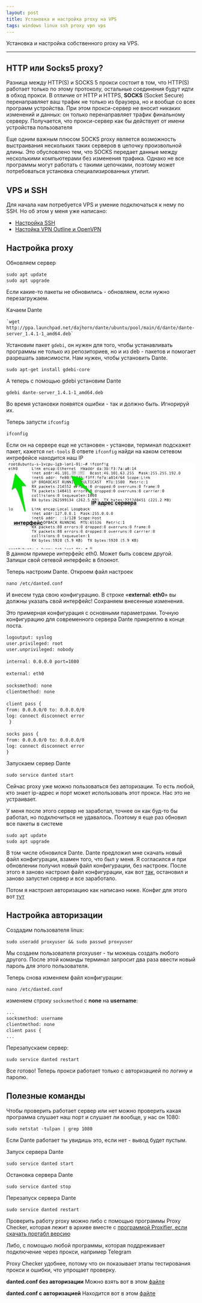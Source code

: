 ```yaml
---
layout: post
title: Установка и настройка proxy на VPS
tags: windows linux ssh proxy vpn vps
---
```

Установка и настройка собственного proxy на VPS.

---

## HTTP или Socks5 proxy?
Разница между HTTP(S) и SOCKS  5 прокси состоит в том, что HTTP(S) работает только по этому протоколу, остальные соединения будут идти в обход прокси. В отличие от HTTP и HTTPS, **SOCKS** (Socket Secure) перенаправляет ваш трафик не только из браузера, но и вообще со всех программ устройства. При этом прокси-сервер не вносит никаких изменений и данных: он только перенаправляет трафик финальному серверу. Получается, что прокси-сервер как бы действует от имени устройства пользователя

Еще одним важным плюсом SOCKS proxy является возможность выстраивания нескольких таких серверов в цепочку произвольной длины. Это обусловлено тем, что SOCKS передает данные между несколькими компьютерами без изменения трафика. Однако не все программы могут работать с такими цепочками, поэтому может потребоваться установка специализированных утилит.

## VPS и SSH
Для начала нам потребуется VPS  и умение подключаться к нему по SSH. Но об этом у меня уже написано:
- [Настройка SSH](/_posts/2023-03-14-install-and-configure-ssh.md)
- [Настойка VPN Outline и OpenVPN](/_posts/2023-03-14-install-and-configure-vpn.md)

## Настройка proxy
Обновляем сервер
```
sudo apt update
sudo apt upgrade
```
Если какие-то пакеты не обновились - обновляем, если нужно перезагружаем.

Качаем Dante
```
`wget http://ppa.launchpad.net/dajhorn/dante/ubuntu/pool/main/d/dante/dante-server_1.4.1-1_amd64.deb`
```

Установим пакет `gdebi`, он нужен для того, чтобы устанавливать программы не только из репозиториев, но и из deb - пакетов и помогает разрешать зависимости. Нам нужен, чтобы установить Dante.
```
sudo apt-get install gdebi-core
```
А теперь с помощью gdebi установим Dante
```
gdebi dante-server_1.4.1-1_amd64.deb
```
Во время установки появятся ошибки - так и должно быть. Игнорируй их.

Теперь запусти `ifconfig`
```
ifconfig
```
Если он на сервере еще не установен - установи, терминал подскажет пакет, кажется `net-tools`
В ответе `ifconfig` найди на каком сетевом интрефейсе находится наш IP
![Установка и настройка собственного proxy на VPS](/assets/proxy/Pastedimage20230303020830.jpg)
В данном примере интерфейс eth0. Может быть совсем другой. Запиши свой сетевой интерфейс в блокнот.

Теперь настроим Dante. Откроем файл настроек
```
nano /etc/danted.conf
```

И внесем туда свою конфигурацию. В строке «**external: eth0**» вы должны указать свой интерфейс! Сохраняем внесенные изменения.

Это примерная конфигурация с основными параметрами. Точную конфигурацию для современного сервера Dante прикреплю в конце поста.
```
logoutput: syslog
user.privileged: root
user.unprivileged: nobody  

internal: 0.0.0.0 port=1080  

external: eth0  

socksmethod: none 
clientmethod: none  

client pass {
from: 0.0.0.0/0 to: 0.0.0.0/0
log: connect disconnect error
 }  

socks pass {
from: 0.0.0.0/0 to: 0.0.0.0/0         
log: connect disconnect error
}
```

Запускаем сервер Dante
```
sudo service danted start
```
Сейчас proxy уже можно пользоваться без авторизации. То есть любой, кто знает ip-адрес и порт может использовать этот прокси.  Нас это не устраивает. 


У меня после этого сервер не заработал, точнее он как буд-то бы работал, но подключиться не удавалось.
Поэтому я еще раз обновил все пакеты в системе
```
sudo apt update
sudo apt upgrade
```
В том числе обновился Dante. Dante предложил мне скачать новый файл конфигурации, взамен того, что был у меня. Я согласился и при обновлении получил новый файл конфигурации, без настроек.  После этого я заново настроил файл конфигурации, как вот [так](/assets/proxy/dante-without-autorization.txt), остановил и заново запустил сервер и все заработало. 

Потом я настроил авторизацию как написано ниже. Конфиг для этого вот [тут](/assets/proxy/dante-with-autorization.txt)

## Настройка авторизации
Создадим пользователя linux:
```
sudo useradd proxyuser && sudo passwd proxyuser
```
Мы создаем пользователя proxyuser - ты можешь создать любого другого. После этой команды терминал запросит два раза ввести новый пароль для этого пользователя.

Теперь снова изменяем файл конфигурации:
```
nano /etc/danted.conf
```
изменяем строку `socksmethod` с **none** на **username**:
```
...
socksmethod: username 
clientmethod: none 
client pass { 
...
```

Перезапускаем сервер:
```
sudo service danted restart
```

Все готово! Теперь прокси работает только с авторизацией по логину и паролю.

## Полезные команды
Чтобы проверить работает сервер или нет можно проверить какая программа слушает наш порт и слушает ли вообще, у нас он 1080:
```
sudo netstat -tulpan | grep 1080
```
Если Dante работает ты увидишь это, если нет - вывод будет пустым.

Запуск сервера Dante
```
sudo service danted start
```
Остановка сервера Dante
```
sudo service danted stop
```
Перезапуск сервера Dante
```
sudo service danted restart
```

Проверить работу proxy можно либо с помощью программы Proxy Checker, которая лежит в архиве вместе с  [программой Proxifier, если скачать портабл версию](https://www.proxifier.com/download/ProxifierPE.zip)

Либо, с помощью любой программы, которая поддреживает подключение через прокси, например Telegram

Proxy Checker удобнее, потому что он показывает этапы тестирования прокси и ошибки, что упрощает проверку.

**danted.conf без авторизации**
Можно взять вот в этом [файле](/assets/proxy/dante-without-autorization.txt)


**danted.conf c авторизацией** Находится вот в этом [файле](/assets/proxy/dante-with-autorization.txt)

